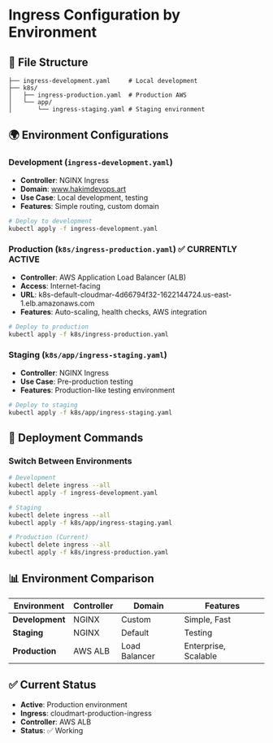 # Ingress Configuration by Environment

## 📁 **File Structure**

```
├── ingress-development.yaml     # Local development
├── k8s/
│   ├── ingress-production.yaml  # Production AWS
│   └── app/
│       └── ingress-staging.yaml # Staging environment
```

## 🌍 **Environment Configurations**

### **Development** (`ingress-development.yaml`)
- **Controller**: NGINX Ingress
- **Domain**: www.hakimdevops.art
- **Use Case**: Local development, testing
- **Features**: Simple routing, custom domain

```bash
# Deploy to development
kubectl apply -f ingress-development.yaml
```

### **Production** (`k8s/ingress-production.yaml`) ✅ **CURRENTLY ACTIVE**
- **Controller**: AWS Application Load Balancer (ALB)
- **Access**: Internet-facing
- **URL**: k8s-default-cloudmar-4d66794f32-1622144724.us-east-1.elb.amazonaws.com
- **Features**: Auto-scaling, health checks, AWS integration

```bash
# Deploy to production
kubectl apply -f k8s/ingress-production.yaml
```

### **Staging** (`k8s/app/ingress-staging.yaml`)
- **Controller**: NGINX Ingress
- **Use Case**: Pre-production testing
- **Features**: Production-like testing environment

```bash
# Deploy to staging
kubectl apply -f k8s/app/ingress-staging.yaml
```

## 🚀 **Deployment Commands**

### **Switch Between Environments**

```bash
# Development
kubectl delete ingress --all
kubectl apply -f ingress-development.yaml

# Staging
kubectl delete ingress --all
kubectl apply -f k8s/app/ingress-staging.yaml

# Production (Current)
kubectl delete ingress --all
kubectl apply -f k8s/ingress-production.yaml
```

## 📊 **Environment Comparison**

| Environment | Controller | Domain | Features |
|-------------|------------|--------|----------|
| **Development** | NGINX | Custom | Simple, Fast |
| **Staging** | NGINX | Default | Testing |
| **Production** | AWS ALB | Load Balancer | Enterprise, Scalable |

## ✅ **Current Status**
- **Active**: Production environment
- **Ingress**: cloudmart-production-ingress
- **Controller**: AWS ALB
- **Status**: ✅ Working
